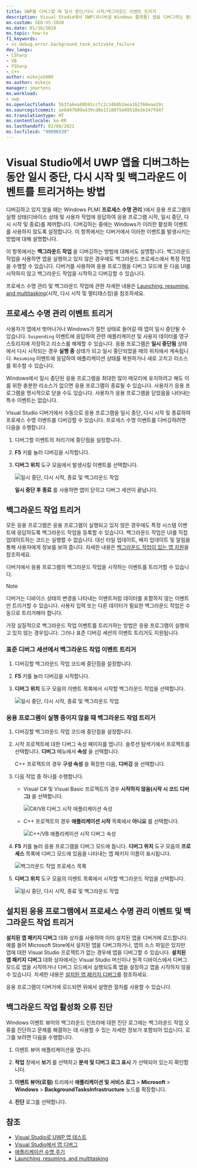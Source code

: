 ```yaml
---
title: UWP를 디버그할 때 일시 중단/다시 시작/백그라운드 이벤트 트리거
description: Visual Studio에서 UWP(유니버설 Windows 플랫폼) 앱을 디버그하는 동안 일시 중단, 계속하기, 백그라운드 이벤트를 트리거하는 방법을 검토합니다.
ms.custom: SEO-VS-2020
ms.date: 01/16/2018
ms.topic: how-to
f1_keywords:
- vs.debug.error.background_task_activate_failure
dev_langs:
- CSharp
- VB
- FSharp
- C++
author: mikejo5000
ms.author: mikejo
manager: jmartens
ms.workload:
- uwp
ms.openlocfilehash: 5b3fa6ea89b91ccfc2c24b0b2eea162760eae29c
ms.sourcegitcommit: ae6d47b09a439cd0e13180f5e89510e3e347fd47
ms.translationtype: HT
ms.contentlocale: ko-KR
ms.lasthandoff: 02/08/2021
ms.locfileid: "99896539"
---
```

# <a name="how-to-trigger-suspend-resume-and-background-events-while-debugging-uwp-apps-in-visual-studio"></a>Visual Studio에서 UWP 앱을 디버그하는 동안 일시 중단, 다시 시작 및 백그라운드 이벤트를 트리거하는 방법

디버깅하고 있지 않을 때는 Windows PLM( **프로세스 수명 관리** )에서 응용 프로그램의 실행 상태(디바이스 상태 및 사용자 작업에 응답하여 응용 프로그램 시작, 일시 중단, 다시 시작 및 종료)를 제어합니다. 디버깅하는 중에는 Windows가 이러한 활성화 이벤트를 사용하지 않도록 설정합니다. 이 항목에서는 디버거에서 이러한 이벤트를 발생시키는 방법에 대해 설명합니다.

이 항목에서는 **백그라운드 작업** 을 디버깅하는 방법에 대해서도 설명합니다. 백그라운드 작업을 사용하면 앱을 실행하고 있지 않은 경우에도 백그라운드 프로세스에서 특정 작업을 수행할 수 있습니다. 디버거를 사용하여 응용 프로그램을 디버그 모드에 둔 다음 UI를 시작하지 않고 백그라운드 작업을 시작하고 디버깅할 수 있습니다.

프로세스 수명 관리 및 백그라운드 작업에 관한 자세한 내용은 [Launching, resuming, and multitasking](/windows/uwp/launch-resume/index)(시작, 다시 시작 및 멀티태스킹)을 참조하세요.

## <a name="trigger-process-lifetime-management-events"></a><a name="BKMK_Trigger_Process_Lifecycle_Management_events"></a> 프로세스 수명 관리 이벤트 트리거
 사용자가 앱에서 벗어나거나 Windows가 절전 상태로 들어갈 때 앱이 일시 중단될 수 있습니다. `Suspending` 이벤트에 응답하여 관련 애플리케이션 및 사용자 데이터를 영구 스토리지에 저장하고 리소스를 해제할 수 있습니다. 응용 프로그램은 **일시 중단됨** 상태에서 다시 시작되는 경우 **실행 중** 상태가 되고 일시 중단되었을 때의 위치에서 계속됩니다. `Resuming` 이벤트에 응답하여 애플리케이션 상태를 복원하거나 새로 고치고 리소스를 회수할 수 있습니다.

 Windows에서 일시 중단된 응용 프로그램을 최대한 많이 메모리에 유지하려고 해도 이를 위한 충분한 리소스가 없으면 응용 프로그램이 종료될 수 있습니다. 사용자가 응용 프로그램을 명시적으로 닫을 수도 있습니다. 사용자가 응용 프로그램을 닫았음을 나타내는 특수 이벤트는 없습니다.

 Visual Studio 디버거에서 수동으로 응용 프로그램을 일시 중단, 다시 시작 및 종료하여 프로세스 수명 이벤트를 디버깅할 수 있습니다. 프로세스 수명 이벤트를 디버깅하려면 다음을 수행합니다.

1. 디버그할 이벤트의 처리기에 중단점을 설정합니다.

2. **F5** 키를 눌러 디버깅을 시작합니다.

3. **디버그 위치** 도구 모음에서 발생시킬 이벤트를 선택합니다.

     ![일시 중단, 다시 시작, 종료 및 백그라운드 작업](../debugger/media/dbg_suspendresumebackground.png)

     **일시 중단 후 종료** 를 사용하면 앱이 닫히고 디버그 세션이 끝납니다.

## <a name="trigger-background-tasks"></a><a name="BKMK_Trigger_background_tasks"></a> 백그라운드 작업 트리거
 모든 응용 프로그램은 응용 프로그램이 실행되고 있지 않은 경우에도 특정 시스템 이벤트에 응답하도록 백그라운드 작업을 등록할 수 있습니다. 백그라운드 작업은 UI를 직접 업데이트하는 코드는 실행할 수 없습니다. 대신 타일 업데이트, 배지 업데이트 및 알림을 통해 사용자에게 정보를 보여 줍니다. 자세한 내용은 [백그라운드 작업이 있는 앱 지원](/previous-versions/windows/apps/hh977046(v=win.10))을 참조하세요.

 디버거에서 응용 프로그램의 백그라운드 작업을 시작하는 이벤트를 트리거할 수 있습니다.

> [!NOTE]
> 디버거는 디바이스 상태의 변경을 나타내는 이벤트처럼 데이터를 포함하지 않는 이벤트만 트리거할 수 있습니다. 사용자 입력 또는 다른 데이터가 필요한 백그라운드 작업은 수동으로 트리거해야 합니다.

 가장 실질적으로 백그라운드 작업 이벤트를 트리거하는 방법은 응용 프로그램이 실행되고 있지 않는 경우입니다. 그러나 표준 디버깅 세션의 이벤트 트리거도 지원됩니다.

### <a name="trigger-a-background-task-event-from-a-standard-debug-session"></a><a name="BKMK_Trigger_a_background_task_event_from_a_standard_debug_session"></a> 표준 디버그 세션에서 백그라운드 작업 이벤트 트리거

1. 디버깅할 백그라운드 작업 코드에 중단점을 설정합니다.

2. **F5** 키를 눌러 디버깅을 시작합니다.

3. **디버그 위치** 도구 모음의 이벤트 목록에서 시작할 백그라운드 작업을 선택합니다.

     ![일시 중단, 다시 시작, 종료 및 백그라운드 작업](../debugger/media/dbg_suspendresumebackground.png)

### <a name="trigger-a-background-task-when-the-app-is-not-running"></a><a name="BKMK_Trigger_a_background_task_when_the_app_is_not_running"></a> 응용 프로그램이 실행 중이지 않을 때 백그라운드 작업 트리거

1. 디버깅할 백그라운드 작업 코드에 중단점을 설정합니다.

2. 시작 프로젝트에 대한 디버그 속성 페이지를 엽니다. 솔루션 탐색기에서 프로젝트를 선택합니다. **디버그** 메뉴에서 **속성** 을 선택합니다.

     C++ 프로젝트의 경우 **구성 속성** 을 확장한 다음, **디버깅** 을 선택합니다.

3. 다음 작업 중 하나를 수행합니다.

    - Visual C# 및 Visual Basic 프로젝트의 경우 **시작하지 않음(시작 시 코드 디버그)** 을 선택합니다.

         ![C&#35;&#47;VB 디버그 시작 애플리케이션 속성](../debugger/media/dbg_csvb_dontlaunchapp.png "DBG_CsVb_DontLaunchApp")

    - C++ 프로젝트의 경우 **애플리케이션 시작** 목록에서 **아니요** 를 선택합니다.

         ![C&#43;&#43;&#47;VB 애플리케이션 시작 디버그 속성](../debugger/media/dbg_cppjs_dontlaunchapp.png "DBG_CppJs_DontLaunchApp")

4. **F5** 키를 눌러 응용 프로그램을 디버그 모드에 둡니다. **디버그 위치** 도구 모음의 **프로세스** 목록에 디버그 모드에 있음을 나타내는 앱 패키지 이름이 표시됩니다.

     ![백그라운드 작업 프로세스 목록](../debugger/media/dbg_backgroundtask_processlist.png "DBG_BackgroundTask_ProcessList")

5. **디버그 위치** 도구 모음의 이벤트 목록에서 시작할 백그라운드 작업을 선택합니다.

     ![일시 중단, 다시 시작, 종료 및 백그라운드 작업](../debugger/media/dbg_suspendresumebackground.png "DBG_SuspendResumeBackground")

## <a name="trigger-process-lifetime-management-events-and-background-tasks-from-an-installed-app"></a><a name="BKMK_Trigger_Process_Lifetime_Management_events_and_background_tasks_from_an_installed_app"></a> 설치된 응용 프로그램에서 프로세스 수명 관리 이벤트 및 백그라운드 작업 트리거
 **설치된 앱 패키지 디버그** 대화 상자를 사용하여 이미 설치된 앱을 디버거에 로드합니다. 예를 들어 Microsoft Store에서 설치된 앱을 디버그하거나, 앱의 소스 파일은 있지만 앱에 대한 Visual Studio 프로젝트가 없는 경우에 앱을 디버그할 수 있습니다. **설치된 앱 패키지 디버그** 대화 상자에서는 Visual Studio 머신이나 원격 디바이스에서 디버그 모드로 앱을 시작하거나 디버그 모드에서 실행되도록 앱을 설정하고 앱을 시작하지 않을 수 있습니다. 자세한 내용은 [설치된 앱 패키지 디버그](../debugger/debug-installed-app-package.md)를 참조하세요.

 응용 프로그램이 디버거에 로드되면 위에서 설명한 절차를 사용할 수 있습니다.

## <a name="diagnosing-background-task-activation-errors"></a><a name="BKMK_Diagnosing_background_task_activation_errors"></a> 백그라운드 작업 활성화 오류 진단
 Windows 이벤트 뷰어의 백그라운드 인프라에 대한 진단 로그에는 백그라운드 작업 오류를 진단하고 문제를 해결하는 데 사용할 수 있는 자세한 정보가 포함되어 있습니다. 로그를 보려면 다음을 수행합니다.

1. 이벤트 뷰어 애플리케이션을 엽니다.

2. **작업** 창에서 **보기** 를 선택하고 **분석 및 디버그 로그 표시** 가 선택되어 있는지 확인합니다.

3. **이벤트 뷰어(로컬)** 트리에서 **애플리케이션 및 서비스 로그** > **Microsoft** > **Windows** > **BackgroundTasksInfrastructure** 노드를 확장합니다.

4. **진단** 로그를 선택합니다.

## <a name="see-also"></a>참조
- [Visual Studio로 UWP 앱 테스트](../test/unit-test-your-code.md)
- [Visual Studio에서 앱 디버그](debugging-windows-store-and-windows-universal-apps.md)
- [애플리케이션 수명 주기](/windows/uwp/launch-resume/app-lifecycle)
- [Launching, resuming, and multitasking](/windows/uwp/launch-resume/index)
